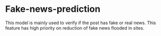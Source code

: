 # Fake-news-prediction
This model is mainly  used to verify if the post  has fake or real news. This  feature has high priority  on reduction of fake news  flooded in sites.
